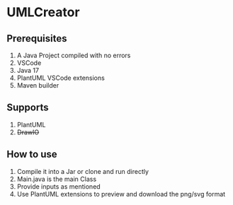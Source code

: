 # UMLCreator

## Prerequisites
1. A Java Project compiled with no errors
2. VSCode
3. Java 17
4. PlantUML VSCode extensions
5. Maven builder

## Supports
1. PlantUML
2. ~~DrawIO~~

## How to use
1. Compile it into a Jar or clone and run directly
2. Main.java is the main Class
3. Provide inputs as mentioned
4. Use PlantUML extensions to preview and download the png/svg format
